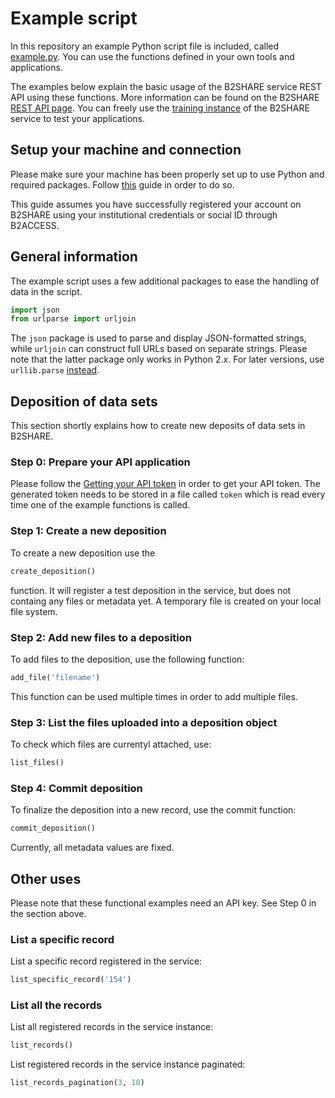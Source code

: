 # Example script
In this repository an example Python script file is included, called [example.py](example.py). You can use the functions defined in your own tools and applications.

The examples below explain the basic usage of the B2SHARE service REST API using these functions. More information can be found on the B2SHARE [REST API page](https://trng-b2share.eudat.eu/docs/b2share-rest-api). You can freely use the [training instance](https://trng-b2share.eudat.eu) of the B2SHARE service to test your applications.

## Setup your machine and connection
Please make sure your machine has been properly set up to use Python and required packages. Follow [this](A_Setup_and_install.md) guide in order to do so.

This guide assumes you have successfully registered your account on B2SHARE using your institutional credentials or social ID through B2ACCESS.

## General information
The example script uses a few additional packages to ease the handling of data in the script.

```python
import json
from urlparse import urljoin
```
The `json` package is used to parse and display JSON-formatted strings, while `urljoin` can construct full URLs based on separate strings. Please note that the latter package only works in Python 2.x. For later versions, use `urllib.parse` [instead](https://docs.python.org/2/library/urllib.html).

## Deposition of data sets
This section shortly explains how to create new deposits of data sets in B2SHARE.

### Step 0: Prepare your API application
Please follow the [Getting your API token](00_Getting_your_access_token.md) in order to get your API token. The generated token needs to be stored in a file called `token` which is read every time one of the example functions is called.

### Step 1: Create a new deposition
To create a new deposition use the
```python
create_deposition()
```
function. It will register a test deposition in the service, but does not containg any files or metadata yet. A temporary file is created on your local file system.

### Step 2: Add new files to a deposition
To add files to the deposition, use the following function:
```python
add_file('filename')
```
This function can be used multiple times in order to add multiple files.

### Step 3: List the files uploaded into a deposition object
To check which files are currentyl attached, use:
```python
list_files()
```

### Step 4: Commit deposition
To finalize the deposition into a new record, use the commit function:
```python
commit_deposition()
```
Currently, all metadata values are fixed.

## Other uses
Please note that these functional examples need an API key. See Step 0 in the section above.

### List a specific record
List a specific record registered in the service:
```python
list_specific_record('154')
```

### List all the records
List all registered records in the service instance:
```python
list_records()
```

List registered records in the service instance paginated:
```python
list_records_pagination(3, 10)
```
